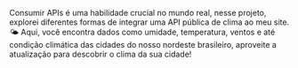Consumir APIs é uma habilidade crucial no mundo real, nesse projeto, explorei diferentes formas de integrar uma API pública de clima ao meu site. 🌤
Aqui, você encontra dados como umidade, temperatura, ventos e até condição climática das cidades do nosso nordeste brasileiro, aproveite a atualização para descobrir o clima da sua cidade!
